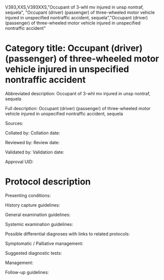 V393,XXS,V393XXS,"Occupant of 3-whl mv injured in unsp nontraf, sequela", "Occupant (driver) (passenger) of three-wheeled motor vehicle injured in unspecified nontraffic accident, sequela","Occupant (driver) (passenger) of three-wheeled motor vehicle injured in unspecified nontraffic accident"
# Category title: Occupant (driver) (passenger) of three-wheeled motor vehicle injured in unspecified nontraffic accident

Abbreviated description: Occupant of 3-whl mv injured in unsp nontraf, sequela

Full description: Occupant (driver) (passenger) of three-wheeled motor vehicle injured in unspecified nontraffic accident, sequela

Sources:

Collated by:
Collation date:

Reviewed by:
Review date:

Validated by:
Validation date:

Approval UID:

# Protocol description

Presenting conditions:

History capture guidelines:

General examination guidelines:

Systemic examination guidelines:

Possible differential diagnoses with links to related protocols:

Symptomatic / Palliative management:

Suggested diagnostic tests:

Management:

Follow-up guidelines:

